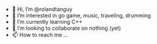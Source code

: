 - 👋 Hi, I’m @rolandtanguy
- 👀 I’m interested in go game, music, traveling, drumming
- 🌱 I’m currently learning C++
- 💞️ I’m looking to collaborate on nothing (yet)
- 📫 How to reach me ...

<!---
rolandtanguy/rolandtanguy is a ✨ special ✨ repository because its `README.md` (this file) appears on your GitHub profile.
You can click the Preview link to take a look at your changes.
--->
